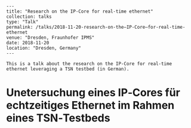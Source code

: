 ```
---
title: "Research on the IP-Core for real-time ethernet"
collection: talks
type: "Talk"
permalink: /talks/2018-11-20-research-on-the–IP-Core–for-real-time-ethernet
venue: "Dresden, Fraunhofer IPMS"
date: 2018-11-20
location: "Dresden, Germany"
---

This is a talk about the research on the IP-Core for real-time ethernet leveraging a TSN testbed (in German).
```

# Unetersuchung eines IP‐Cores für echtzeitiges Ethernet im Rahmen eines TSN‐Testbeds



